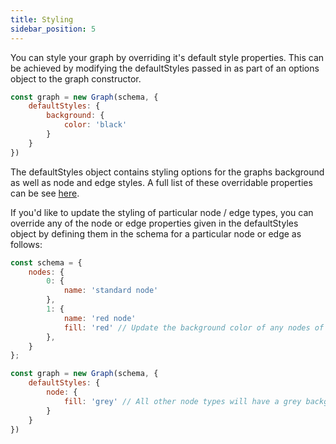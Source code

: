```yaml
---
title: Styling
sidebar_position: 5
---
```


You can style your graph by overriding it's default style properties. This can be achieved by modifying the defaultStyles passed in as part of an options object to the graph constructor.

```javascript
const graph = new Graph(schema, {
    defaultStyles: {
        background: {
            color: 'black'
        }
    }
})
```

The defaultStyles object contains styling options for the graphs background as well as node and edge styles. A full list of these overridable properties can be see [here](https://github.com/playcanvas/pcui-graph/blob/main/src/constants.js).

If you'd like to update the styling of particular node / edge types, you can override any of the node or edge properties given in the defaultStyles object by defining them in the schema for a particular node or edge as follows:

```javascript
const schema = {
    nodes: {
        0: {
            name: 'standard node'
        },
        1: {
            name: 'red node'
            fill: 'red' // Update the background color of any nodes of this type to red
        },
    }
};

const graph = new Graph(schema, {
    defaultStyles: {
        node: {
            fill: 'grey' // All other node types will have a grey background
        }
    }
})
```

